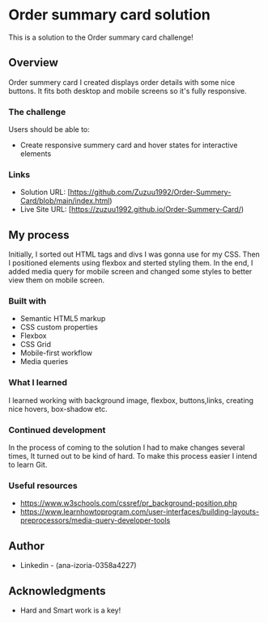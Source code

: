 # Order summary card solution

This is a solution to the Order summary card challenge!

## Overview
Order summery card I created displays order details with some nice buttons. It fits both desktop and mobile screens so it's fully responsive. 


### The challenge

Users should be able to:

- Create responsive summery card and hover states for interactive elements

### Links

- Solution URL: [https://github.com/Zuzuu1992/Order-Summery-Card/blob/main/index.html)
- Live Site URL: [https://zuzuu1992.github.io/Order-Summery-Card/)

## My process

Initially, I sorted out HTML tags and divs I was gonna use for my CSS. Then I positioned elements using flexbox and sterted styling them. 
In the end, I added media query for mobile screen and changed some styles to better view them on mobile screen. 

### Built with

- Semantic HTML5 markup
- CSS custom properties
- Flexbox
- CSS Grid
- Mobile-first workflow
- Media queries


### What I learned

I learned working with background image, flexbox, buttons,links, creating nice hovers, box-shadow etc.


### Continued development

In the process of coming to the solution I had to make changes several times, It turned out to be kind of hard. 
To make this process easier I intend to learn Git. 


### Useful resources

- https://www.w3schools.com/cssref/pr_background-position.php
- https://www.learnhowtoprogram.com/user-interfaces/building-layouts-preprocessors/media-query-developer-tools

## Author

- Linkedin - (ana-izoria-0358a4227)

## Acknowledgments

- Hard and Smart work is a key!

